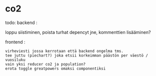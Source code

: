 # co2
todo:
backend : 

loppu siistiminen, poista turhat depencyt jne, kommenttien lisääminen?

frontend :
    
    virheviesti jossa kerrotaan että backend ongelma tms.
    tee juttu (piechart?) joka etsii korkeimman päästön per väestö / vuosiluku
    vain yksi reducer co2 ja population?
    erota toggle greatpowers omaksi componentiksi

